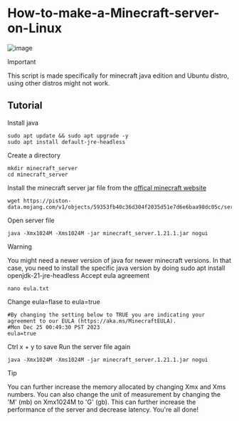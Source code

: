 # How-to-make-a-Minecraft-server-on-Linux

![image](https://github.com/user-attachments/assets/8887f7b7-efe4-407d-a7a5-9d161bf1d238)
> [!IMPORTANT]
> This script is made specifically for minecraft java edition and Ubuntu distro, using other distros might not work.
## Tutorial
Install java
```
sudo apt update && sudo apt upgrade -y
sudo apt install default-jre-headless
```
Create a directory 
```
mkdir minecraft_server
cd minecraft_server
```
Install the minecraft server jar file from the [offical minecraft website](https://www.minecraft.net/en-us/download/server)
```
wget https://piston-data.mojang.com/v1/objects/59353fb40c36d304f2035d51e7d6e6baa98dc05c/server.jar
```
Open server file
```
java -Xmx1024M -Xms1024M -jar minecraft_server.1.21.1.jar nogui
```
> [!WARNING]
> You might need a newer version of java for newer minecraft versions. In that case, you need to install the specific java version by doing sudo apt install openjdk-21-jre-headless
Accept eula agreement 
```
nano eula.txt
```
Change eula=flase to eula=true
```
#By changing the setting below to TRUE you are indicating your agreement to our EULA (https://aka.ms/MinecraftEULA).
#Mon Dec 25 00:49:30 PST 2023
eula=true
```
Ctrl x + y to save
Run the server file again
```
java -Xmx1024M -Xms1024M -jar minecraft_server.1.21.1.jar nogui
```
> [!TIP]
> You can further increase the memory allocated by changing Xmx and Xms numbers. You can also change the unit of measurement by changing the 'M' (mb) on Xmx1024M to 'G' (gb). This can further increase the performance of the server and decrease latency.
You're all done!

